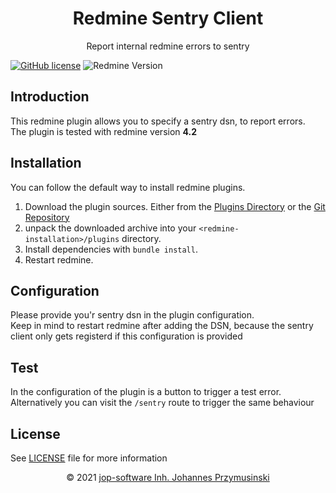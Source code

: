 <div align="center">
    <h1>Redmine Sentry Client</h1>
    <p>Report internal redmine errors to sentry</p>
</div>

[![GitHub license](https://img.shields.io/github/license/jop-software/redmine_sentry_client?style=for-the-badge)](https://github.com/jop-software/redmine-sentry-client/blob/main/LICENSE)
![Redmine Version](https://img.shields.io/badge/Redmine-4.2-red?style=for-the-badge "redmine version")

## Introduction
This redmine plugin allows you to specify a sentry dsn, to report errors.  
The plugin is tested with redmine version **4.2**

## Installation
You can follow the default way to install redmine plugins.
1. Download the plugin sources. Either from the [Plugins Directory](https://redmine.org/plugins) or the [Git Repository](https://github.com/jop-software/redmine_sentry_client)
1. unpack the downloaded archive into your `<redmine-installation>/plugins` directory.
2. Install dependencies with `bundle install`.
3. Restart redmine.

## Configuration
Please provide you'r sentry dsn in the plugin configuration.  
Keep in mind to restart redmine after adding the DSN, because the sentry client only gets registerd if this configuration is provided

## Test
In the configuration of the plugin is a button to trigger a test error.  
Alternatively you can visit the `/sentry` route to trigger the same behaviour

## License
See [LICENSE](./LICENSE) file for more information

<p align="center">&copy; 2021 <a href="https://jop-software.de">jop-software Inh. Johannes Przymusinski</a></p>